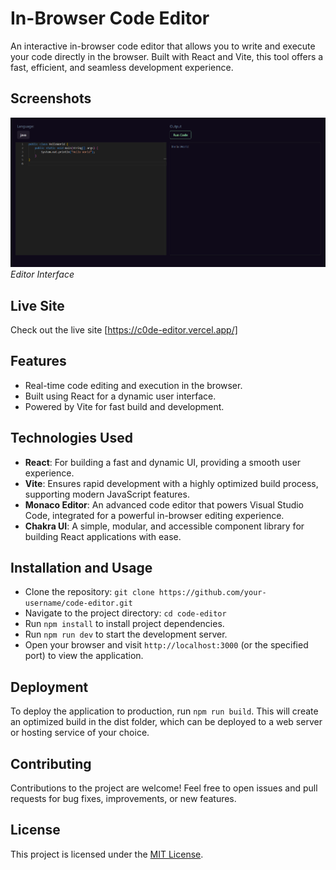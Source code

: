 # In-Browser Code Editor

An interactive in-browser code editor that allows you to write and execute your code directly in the browser. Built with React and Vite, this tool offers a fast, efficient, and seamless development experience.

## Screenshots

![Editor View](screenshots/editor-view.png)
_Editor Interface_

## Live Site

Check out the live site [https://c0de-editor.vercel.app/]

## Features

- Real-time code editing and execution in the browser.
- Built using React for a dynamic user interface.
- Powered by Vite for fast build and development.

## Technologies Used

- **React**: For building a fast and dynamic UI, providing a smooth user experience.
- **Vite**: Ensures rapid development with a highly optimized build process, supporting modern JavaScript features.
- **Monaco Editor**: An advanced code editor that powers Visual Studio Code, integrated for a powerful in-browser editing experience.
- **Chakra UI**: A simple, modular, and accessible component library for building React applications with ease.

## Installation and Usage

- Clone the repository: `git clone https://github.com/your-username/code-editor.git`
- Navigate to the project directory: `cd code-editor`
- Run `npm install` to install project dependencies.
- Run `npm run dev` to start the development server.
- Open your browser and visit `http://localhost:3000` (or the specified port) to view the application.

## Deployment

To deploy the application to production, run `npm run build`. This will create an optimized build in the dist folder, which can be deployed to a web server or hosting service of your choice.

## Contributing

Contributions to the project are welcome! Feel free to open issues and pull requests for bug fixes, improvements, or new features.

## License

This project is licensed under the [MIT License](LICENSE).